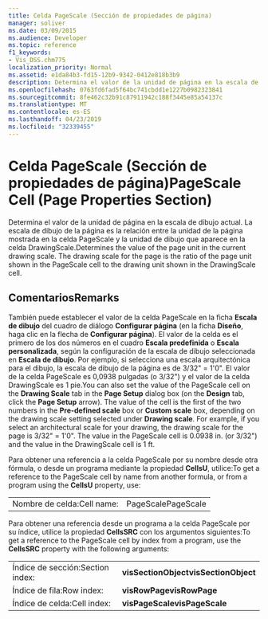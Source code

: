 ```yaml
---
title: Celda PageScale (Sección de propiedades de página)
manager: soliver
ms.date: 03/09/2015
ms.audience: Developer
ms.topic: reference
f1_keywords:
- Vis_DSS.chm775
localization_priority: Normal
ms.assetid: e1da84b3-fd15-12b9-9342-0412e818b3b9
description: Determina el valor de la unidad de página en la escala de dibujo actual. La escala de dibujo de la página es la relación entre la unidad de la página mostrada en la celda PageScale y la unidad de dibujo que aparece en la celda DrawingScale.
ms.openlocfilehash: 0763fd6fad5f64bc741cbdd1e1227b0982323841
ms.sourcegitcommit: 8fe462c32b91c87911942c188f3445e85a54137c
ms.translationtype: MT
ms.contentlocale: es-ES
ms.lasthandoff: 04/23/2019
ms.locfileid: "32339455"
---
```

# <a name="pagescale-cell-page-properties-section"></a><span data-ttu-id="1d512-104">Celda PageScale (Sección de propiedades de página)</span><span class="sxs-lookup"><span data-stu-id="1d512-104">PageScale Cell (Page Properties Section)</span></span>

<span data-ttu-id="1d512-p102">Determina el valor de la unidad de página en la escala de dibujo actual. La escala de dibujo de la página es la relación entre la unidad de la página mostrada en la celda PageScale y la unidad de dibujo que aparece en la celda DrawingScale.</span><span class="sxs-lookup"><span data-stu-id="1d512-p102">Determines the value of the page unit in the current drawing scale. The drawing scale for the page is the ratio of the page unit shown in the PageScale cell to the drawing unit shown in the DrawingScale cell.</span></span>
  
## <a name="remarks"></a><span data-ttu-id="1d512-107">Comentarios</span><span class="sxs-lookup"><span data-stu-id="1d512-107">Remarks</span></span>

<span data-ttu-id="1d512-p103">También puede establecer el valor de la celda PageScale en la ficha **Escala de dibujo** del cuadro de diálogo **Configurar página** (en la ficha **Diseño**, haga clic en la flecha de **Configurar página**). El valor de la celda es el primero de los dos números en el cuadro **Escala predefinida** o **Escala personalizada**, según la configuración de la escala de dibujo seleccionada en **Escala de dibujo**. Por ejemplo, si selecciona una escala arquitectónica para el dibujo, la escala de dibujo de la página es de 3/32" = 1'0". El valor de la celda PageScale es 0,0938 pulgadas (o 3/32") y el valor de la celda DrawingScale es 1 pie.</span><span class="sxs-lookup"><span data-stu-id="1d512-p103">You can also set the value of the PageScale cell on the **Drawing Scale** tab in the **Page Setup** dialog box (on the **Design** tab, click the **Page Setup** arrow). The value of the cell is the first of the two numbers in the **Pre-defined scale** box or **Custom scale** box, depending on the drawing scale setting selected under **Drawing scale**. For example, if you select an architectural scale for your drawing, the drawing scale for the page is 3/32" = 1'0". The value in the PageScale cell is 0.0938 in. (or 3/32") and the value in the DrawingScale cell is 1 ft.</span></span>
  
<span data-ttu-id="1d512-113">Para obtener una referencia a la celda PageScale por su nombre desde otra fórmula, o desde un programa mediante la propiedad **CellsU**, utilice:</span><span class="sxs-lookup"><span data-stu-id="1d512-113">To get a reference to the PageScale cell by name from another formula, or from a program using the **CellsU** property, use:</span></span> 
  
|||
|:-----|:-----|
|<span data-ttu-id="1d512-114">Nombre de celda:</span><span class="sxs-lookup"><span data-stu-id="1d512-114">Cell name:</span></span>  <br/> |<span data-ttu-id="1d512-115">PageScale</span><span class="sxs-lookup"><span data-stu-id="1d512-115">PageScale</span></span>  <br/> |
   
<span data-ttu-id="1d512-116">Para obtener una referencia desde un programa a la celda PageScale por su índice, utilice la propiedad **CellsSRC** con los argumentos siguientes:</span><span class="sxs-lookup"><span data-stu-id="1d512-116">To get a reference to the PageScale cell by index from a program, use the **CellsSRC** property with the following arguments:</span></span> 
  
|||
|:-----|:-----|
|<span data-ttu-id="1d512-117">Índice de sección:</span><span class="sxs-lookup"><span data-stu-id="1d512-117">Section index:</span></span>  <br/> |<span data-ttu-id="1d512-118">**visSectionObject**</span><span class="sxs-lookup"><span data-stu-id="1d512-118">**visSectionObject**</span></span> <br/> |
|<span data-ttu-id="1d512-119">Índice de fila:</span><span class="sxs-lookup"><span data-stu-id="1d512-119">Row index:</span></span>  <br/> |<span data-ttu-id="1d512-120">**visRowPage**</span><span class="sxs-lookup"><span data-stu-id="1d512-120">**visRowPage**</span></span> <br/> |
|<span data-ttu-id="1d512-121">Índice de celda:</span><span class="sxs-lookup"><span data-stu-id="1d512-121">Cell index:</span></span>  <br/> |<span data-ttu-id="1d512-122">**visPageScale**</span><span class="sxs-lookup"><span data-stu-id="1d512-122">**visPageScale**</span></span> <br/> |
   

